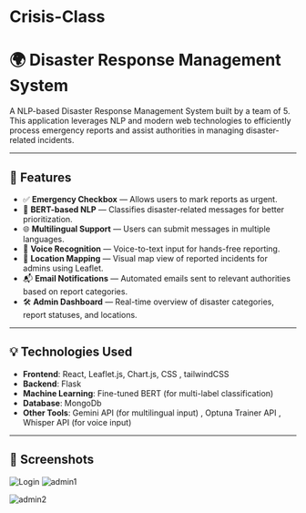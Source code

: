 # Crisis-Class

# 🌍 Disaster Response Management System

A NLP-based Disaster Response Management System built by a team of 5. This application leverages NLP and modern web technologies to efficiently process emergency reports and assist authorities in managing disaster-related incidents.

---

## 🚀 Features

- ✅ **Emergency Checkbox** — Allows users to mark reports as urgent.
- 🧠 **BERT-based NLP** — Classifies disaster-related messages for better prioritization.
- 🌐 **Multilingual Support** — Users can submit messages in multiple languages.
- 🎤 **Voice Recognition** — Voice-to-text input for hands-free reporting.
- 📍 **Location Mapping** — Visual map view of reported incidents for admins using Leaflet.
- 📬 **Email Notifications** — Automated emails sent to relevant authorities based on report categories.
- 🛠️ **Admin Dashboard** — Real-time overview of disaster categories, report statuses, and locations.

---

## 💡 Technologies Used

- **Frontend**: React, Leaflet.js, Chart.js, CSS , tailwindCSS 
- **Backend**: Flask
- **Machine Learning**: Fine-tuned BERT (for multi-label classification)
- **Database**: MongoDb
- **Other Tools**: Gemini API (for multilingual input) , Optuna Trainer API , Whisper API (for voice input)

---

## 📸 Screenshots
![Login](https://github.com/user-attachments/assets/6ce83eaa-073d-420f-bf03-1914b7a85aaa)
![admin1](https://github.com/user-attachments/assets/1cd243f8-2153-4ea4-93a5-096e2c0ae58e)

![admin2](https://github.com/user-attachments/assets/98c83607-8d0d-4c08-a6cf-30c0ffbe5c0a)


